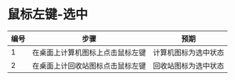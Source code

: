 # 鼠标左键-选中
| 编号 | 步骤                                          | 预期                 |
| ---- | --------------------------------------------- | ------------------- |
| 1    | 在桌面上计算机图标上点击鼠标左键 | 计算机图标为选中状态|
| 2    | 在桌面上计回收站图标点击鼠标左键| 回收站图标为选中状态 |
